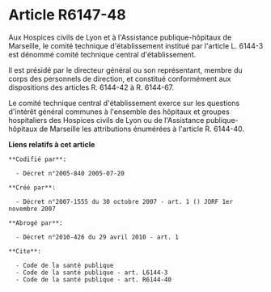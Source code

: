 # Article R6147-48

Aux Hospices civils de Lyon et à l'Assistance publique-hôpitaux de Marseille, le comité technique d'établissement institué
par l'article L. 6144-3 est dénommé comité technique central d'établissement.

Il est présidé par le directeur général ou son représentant, membre du corps des personnels de direction, et constitué
conformément aux dispositions des articles R. 6144-42 à R. 6144-67.

Le comité technique central d'établissement exerce sur les questions d'intérêt général communes à l'ensemble des hôpitaux et
groupes hospitaliers des Hospices civils de Lyon ou de l'Assistance publique-hôpitaux de Marseille les attributions énumérées
à l'article R. 6144-40.

**Liens relatifs à cet article**

	**Codifié par**:

	  - Décret n°2005-840 2005-07-20

	**Créé par**:

	  - Décret n°2007-1555 du 30 octobre 2007 - art. 1 () JORF 1er novembre 2007

	**Abrogé par**:

	  - Décret n°2010-426 du 29 avril 2010 - art. 1

	**Cite**:

	  - Code de la santé publique
	  - Code de la santé publique - art. L6144-3
	  - Code de la santé publique - art. R6144-40
